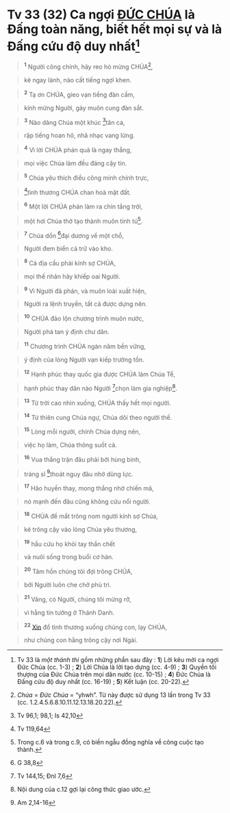 # Tv 33 (32) Ca ngợi [ĐỨC CHÚA]() là Đấng toàn năng, biết hết mọi sự và là Đấng cứu độ duy nhất[^1]

> <sup><b>1</b></sup> Người công chính, hãy reo hò mừng CHÚA[^2],
>


> kẻ ngay lành, nào cất tiếng ngợi khen.
>


> <sup><b>2</b></sup> Tạ ơn CHÚA, gieo vạn tiếng đàn cầm,
>


> kính mừng Người, gảy muôn cung đàn sắt.
>


> <sup><b>3</b></sup> Nào dâng Chúa một khúc [^1*]tân ca,
>


> rập tiếng hoan hô, nhã nhạc vang lừng.
>


> <sup><b>4</b></sup> Vì lời CHÚA phán quả là ngay thẳng,
>


> mọi việc Chúa làm đều đáng cậy tin.
>


> <sup><b>5</b></sup> Chúa yêu thích điều công minh chính trực,
>


> [^2*]tình thương CHÚA chan hoà mặt đất.
>


> <sup><b>6</b></sup> Một lời CHÚA phán làm ra chín tầng trời,
>


> một hơi Chúa thở tạo thành muôn tinh tú[^3].
>


> <sup><b>7</b></sup> Chúa dồn [^3*]đại dương về một chỗ,
>


> Người đem biển cả trữ vào kho.
>


> <sup><b>8</b></sup> Cả địa cầu phải kính sợ CHÚA,
>


> mọi thế nhân hãy khiếp oai Người.
>


> <sup><b>9</b></sup> Vì Người đã phán, và muôn loài xuất hiện,
>


> Người ra lệnh truyền, tất cả được dựng nên.
>


> <sup><b>10</b></sup> CHÚA đảo lộn chương trình muôn nước,
>


> Người phá tan ý định chư dân.
>


> <sup><b>11</b></sup> Chương trình CHÚA ngàn năm bền vững,
>


> ý định của lòng Người vạn kiếp trường tồn.
>


> <sup><b>12</b></sup> Hạnh phúc thay quốc gia được CHÚA làm Chúa Tể,
>


> hạnh phúc thay dân nào Người [^4*]chọn làm gia nghiệp[^4].
>


> <sup><b>13</b></sup> Từ trời cao nhìn xuống, CHÚA thấy hết mọi người.
>


> <sup><b>14</b></sup> Từ thiên cung Chúa ngự, Chúa dõi theo người thế.
>


> <sup><b>15</b></sup> Lòng mỗi người, chính Chúa dựng nên,
>


> việc họ làm, Chúa thông suốt cả.
>


> <sup><b>16</b></sup> Vua thắng trận đâu phải bởi hùng binh,
>


> tráng sĩ [^5*]thoát nguy đâu nhờ dũng lực.
>


> <sup><b>17</b></sup> Hão huyền thay, mong thắng nhờ chiến mã,
>


> nó mạnh đến đâu cũng không cứu nổi người.
>


> <sup><b>18</b></sup> CHÚA để mắt trông nom người kính sợ Chúa,
>


> kẻ trông cậy vào lòng Chúa yêu thương,
>


> <sup><b>19</b></sup> hầu cứu họ khỏi tay thần chết
>


> và nuôi sống trong buổi cơ hàn.
>


> <sup><b>20</b></sup> Tâm hồn chúng tôi đợi trông CHÚA,
>


> bởi Người luôn che chở phù trì.
>


> <sup><b>21</b></sup> Vâng, có Người, chúng tôi mừng rỡ,
>


> vì hằng tin tưởng ở Thánh Danh.
>


> <sup><b>22</b></sup> [Xin]() đổ tình thương xuống chúng con, lạy CHÚA,
>


> như chúng con hằng trông cậy nơi Ngài.
>

[^1]: Tv 33 là *một thánh thi* gồm những phần sau đây : **1**) Lời kêu mời ca ngợi Đức Chúa (cc. 1-3) ; **2**) Lời Chúa là lời tạo dựng (cc. 4-9) ; **3**) Quyền tối thượng của Đức Chúa trên mọi dân nước (cc. 10-15) ; **4**) Đức Chúa là Đấng cứu độ duy nhất (cc. 16-19) ; **5**) Kết luận (cc. 20-22).
[^2]: *Chúa* = *Đức Chúa* = “yhwh”. Từ này được sử dụng 13 lần trong Tv 33 (cc. 1.2.4.5.6.8.10.11.12.13.18.20.22).
[^3]: Trong c.6 và trong c.9, có biền ngẫu đồng nghĩa về công cuộc tạo thành.
[^4]: Nội dung của c.12 gợi lại công thức giao ước.
[^1*]: Tv 96,1; 98,1; Is 42,10
[^2*]: Tv 119,64
[^3*]: G 38,8
[^4*]: Tv 144,15; Đnl 7,6
[^5*]: Am 2,14-16